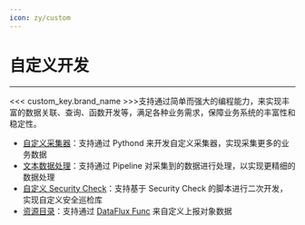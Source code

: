 ```yaml
---
icon: zy/custom
---
```

# 自定义开发 

---

<<< custom_key.brand_name >>>支持通过简单而强大的编程能力，来实现丰富的数据关联、查询、函数开发等，满足各种业务需求，保障业务系统的丰富性和稳定性。

- [自定义采集器](pythond.md)：支持通过 Pythond 来开发自定义采集器，实现采集更多的业务数据
- [文本数据处理](../developers/index.md)：支持通过 Pipeline 对采集到的数据进行处理，以实现更精细的数据处理
- [自定义 Security Check](scheck-filechange.md)：支持基于 Security Check 的脚本进行二次开发，实现自定义安全巡检库
- [资源目录](custom-object.md)：支持通过 [DataFlux Func](../dataflux-func/index.md) 来自定义上报对象数据
